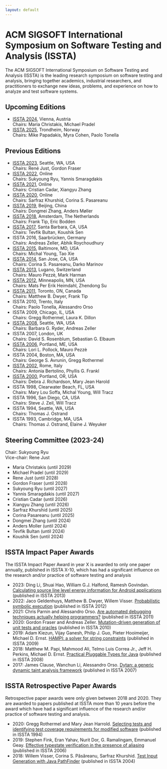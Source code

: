 ```yaml
---
layout: default
---
```


 
# ACM SIGSOFT International Symposium on Software Testing and Analysis (ISSTA)

The ACM SIGSOFT International Symposium on Software Testing and Analysis (ISSTA) is the leading research symposium on software testing and analysis, bringing together academics, industrial researchers, and practitioners to exchange new ideas, problems, and experience on how to analyze and test software systems.

## <a name="upcoming">Upcoming Editions</a>
* [ISSTA 2024](https://conf.researchr.org/home/issta-2024), Vienna, Austria <br/>
    Chairs: Maria Christakis, Michael Pradel
* [ISSTA 2025](https://conf.researchr.org/home/issta-2025), Trondheim, Norway <br/>
    Chairs: Mike Papadakis, Myra Cohen, Paolo Tonella

## <a name="previous">Previous Editions</a>
* [ISSTA 2023](https://conf.researchr.org/home/issta-2023), Seattle, WA, USA <br/>
	Chairs: René Just, Gordon Fraser
* [ISSTA 2022](https://conf.researchr.org/home/issta-2022), Online <br/>
	Chairs: Sukyoung Ryu, Yannis Smaragdakis
* [ISSTA 2021](https://conf.researchr.org/home/issta-2021), Online <br/>
    Chairs: Cristian Cadar, Xiangyu Zhang
* [ISSTA 2020](https://conf.researchr.org/home/issta-2020), Online <br/>
	Chairs: Sarfraz Khurshid, Corina S. Pasareanu
* [ISSTA 2019](https://conf.researchr.org/home/issta-2019), Beijing, China <br/>
	Chairs: Dongmei Zhang, Anders Møller
* [ISSTA 2018](https://conf.researchr.org/home/issta-2018), Amsterdam, The Netherlands <br/>
	Chairs: Frank Tip, Eric Bodden
* [ISSTA 2017](https://conf.researchr.org/home/issta-2017), Santa Barbara, CA, USA <br/>
	Chairs: Tevfik Bultan, Koushik Sen
* ISSTA 2016, Saarbrücken, Germany <br/>
	Chairs: Andreas Zeller, Abhik Roychoudhury
* [ISSTA 2015](https://issta2015.cs.uoregon.edu/), Baltimore, MD, USA <br/>
	Chairs: Michal Young, Tao Xie
* [ISSTA 2014](http://issta2014.org/), San Jose, CA, USA <br/>
	Chairs: Corina S. Pasareanu, Darko Marinov
* [ISSTA 2013](https://issta2013.inf.usi.ch/), Lugano, Switzerland <br/>
	Chairs: Mauro Pezzè, Mark Harman
* [ISSTA 2012](http://crisys.cs.umn.edu/issta2012/), Minneapolis, MN, USA <br/>
	Chairs: Mats Per Erik Heimdahl, Zhendong Su
* [ISSTA 2011](http://issta11.unl.edu/), Toronto, ON, Canada <br/>
	Chairs: Matthew B. Dwyer, Frank Tip
* ISSTA 2010, Trento, Italy <br/>
	Chairs: Paolo Tonella, Alessandro Orso
* ISSTA 2009, Chicago, IL, USA <br/>
	Chairs: Gregg Rothermel, Laura K. Dillon
* [ISSTA 2008](https://research.cs.vt.edu/issta08/), Seattle, WA, USA <br/>
	Chairs: Barbara G. Ryder, Andreas Zeller
* ISSTA 2007, London, UK <br/>
	Chairs: David S. Rosenblum, Sebastian G. Elbaum
* [ISSTA 2006](http://cs.drew.edu/~emhill/ud/issta/), Portland, ME, USA <br/>
	Chairs: Lori L. Pollock, Mauro Pezzè
* ISSTA 2004, Boston, MA, USA <br/>
	Chairs: George S. Avrunin, Gregg Rothermel
* [ISSTA 2002](http://labse.isti.cnr.it/ISSTA2002/), Rome, Italy <br/>
	Chairs: Antonia Bertolino, Phyllis G. Frankl
* [ISSTA 2000](https://faculty.cc.gatech.edu/~harrold/issta00/), Portland, OR, USA <br/>
	Chairs: Debra J. Richardson, Mary Jean Harold
* ISSTA 1998, Clearwater Beach, FL, USA <br/>
	Chairs: Mary Lou Soffa, Michal Young, Will Tracz
* ISSTA 1996, San Diego, CA, USA <br/>
	Chairs: Steve J. Zeil, Will Tracz
* ISSTA 1994, Seattle, WA, USA <br/>
	Chairs: Thomas J. Ostrand
* ISSTA 1993, Cambridge, MA, USA <br/>
	Chairs: Thomas J. Ostrand, Elaine J. Weyuker


## <a name="steering">Steering Committee (2023-24)</a>

Chair: Sukyoung Ryu<br/>
Vice-chair: Rene Just<br/>

* Maria Christakis (until 2029)
* Michael Pradel (until 2029)
* Rene Just (until 2028)
* Gordon Fraser (until 2028)
* Sukyoung Ryu (until 2027)
* Yannis Smaragdakis (until 2027)
* Cristian Cadar (until 2026)
* Xiangyu Zhang (until 2026)
* Sarfraz Khurshid (until 2025)
* Corina Pasareanu (until 2025)
* Dongmei Zhang (until 2024)
* Anders Moller (until 2024)
* Tevfik Bultan (until 2024)
* Koushik Sen (until 2024)

## <a name="impact">ISSTA Impact Paper Awards</a>

The ISSTA Impact Paper Award in year X is awarded to only one paper annually, published in ISSTA X-10, which has had a significant influence on the research and/or practice of software testing and analysis

* 2023: Ding Li, Shuai Hao, William G.J. Halfond, Ramesh Govindan. [Calculating source line level energy information for Android applications](https://dl.acm.org/doi/10.1145/2483760.2483780) (published in ISSTA 2013)
* 2022: Jaco Geldenhuys, Matthew B. Dwyer, Willem Visser. [Probabilistic symbolic execution](https://dl.acm.org/doi/10.1145/2338965.2336773) (published in ISSTA 2012)
* 2021: Chris Parnin and Alessandro Orso. [Are automated debugging techniques actually helping programmers?](https://dl.acm.org/doi/10.1145/2001420.2001445) (published in ISSTA 2011)
* 2020: Gordon Fraser and Andreas Zeller. [Mutation-driven generation of unit tests and oracles](https://dl.acm.org/doi/10.1145/1831708.1831728) (published in ISSTA 2010)
* 2019: Adam Kiezun, Vijay Ganesh, Philip J. Guo, Pieter Hooimeijer, Michael D. Ernst. [HAMPI: a solver for string constraints](https://dl.acm.org/doi/10.1145/1572272.1572286) (published in ISSTA 2009)
* 2018: Matthew M. Papi, Mahmood Ali, Telmo Luis Correa Jr., Jeff H. Perkins, Michael D. Ernst. [Practical Pluggable Types for Java](https://dl.acm.org/doi/10.1145/1390630.1390656) (published in ISSTA 2008)
* 2017: James Clause, Wanchun Li, Alessandro Orso. [Dytan: a generic dynamic taint analysis framework](https://dl.acm.org/doi/10.1145/1273463.1273490) (published in ISSTA 2007)


## <a name="retrospective">ISSTA Retrospective Paper Awards</a>

Retrospective paper awards were only given between 2018 and 2020. They are awarded to papers published at ISSTA more than 10 years before the award which have had a significant influence of the research and/or practice of software testing and analysis.

* 2020: Gregg Rothermel and Mary Jean Harrold. [Selecting tests and identifying test coverage requirements for modified software](https://dl.acm.org/doi/10.1145/186258.187171) (published in ISSTA 1994)
* 2019: Stephen Fink, Eran Yahav, Nurit Dor, G. Ramalingam, Emmanuel Geay. [Effective typestate verification in the presence of aliasing](https://dl.acm.org/doi/10.1145/1146238.1146254) (published in ISSTA 2006)
* 2018: Willem Visser, Corina S. Păsăreanu, Sarfraz Khurshid. [Test Input Generation with Java PathFinder](https://dl.acm.org/doi/abs/10.1145/1007512.1007526) (published in ISSTA 2004)
